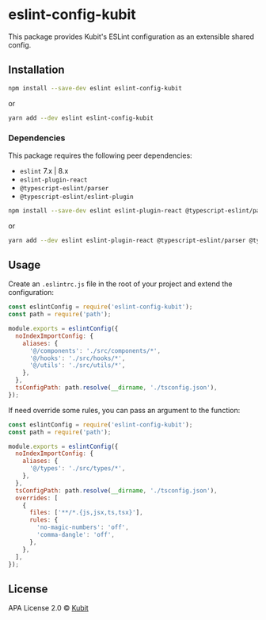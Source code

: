 # eslint-config-kubit

This package provides Kubit's ESLint configuration as an extensible shared config.

## Installation

```bash
npm install --save-dev eslint eslint-config-kubit
```

or

```bash
yarn add --dev eslint eslint-config-kubit
```

### Dependencies

This package requires the following peer dependencies:

- `eslint` 7.x | 8.x
- `eslint-plugin-react`
- `@typescript-eslint/parser`
- `@typescript-eslint/eslint-plugin`

```bash
npm install --save-dev eslint eslint-plugin-react @typescript-eslint/parser @typescript-eslint/eslint-plugin
```

or

```bash
yarn add --dev eslint eslint-plugin-react @typescript-eslint/parser @typescript-eslint/eslint-plugin
```

## Usage

Create an `.eslintrc.js` file in the root of your project and extend the configuration:

```js
const eslintConfig = require('eslint-config-kubit');
const path = require('path');

module.exports = eslintConfig({
  noIndexImportConfig: {
    aliases: {
      '@/components': './src/components/*',
      '@/hooks': './src/hooks/*',
      '@/utils': './src/utils/*',
    },
  },
  tsConfigPath: path.resolve(__dirname, './tsconfig.json'),
});
```

If need override some rules, you can pass an argument to the function:

```js
const eslintConfig = require('eslint-config-kubit');
const path = require('path');

module.exports = eslintConfig({
  noIndexImportConfig: {
    aliases: {
      '@/types': './src/types/*',
    },
  },
  tsConfigPath: path.resolve(__dirname, './tsconfig.json'),
  overrides: [
    {
      files: ['**/*.{js,jsx,ts,tsx}'],
      rules: {
        'no-magic-numbers': 'off',
        'comma-dangle': 'off',
      },
    },
  ],
});
```

## License

APA License 2.0 © [Kubit](https://kubit-ui.com)
